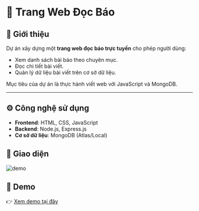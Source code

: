 # 📰 Trang Web Đọc Báo

## 📝 Giới thiệu
Dự án xây dựng một **trang web đọc báo trực tuyến** cho phép người dùng:
- Xem danh sách bài báo theo chuyên mục.
- Đọc chi tiết bài viết.
- Quản lý dữ liệu bài viết trên cơ sở dữ liệu.

Mục tiêu của dự án là thực hành viết web với JavaScript và MongoDB.

---

## ⚙️ Công nghệ sử dụng
- **Frontend**: HTML, CSS, JavaScript  
- **Backend**: Node.js, Express.js  
- **Cơ sở dữ liệu**: MongoDB (Atlas/Local)  
## 📸 Giao diện
![demo](trangtingit.png)

## 🚀 Demo
👉 [Xem demo tại đây](https://trangtin-qk5l.onrender.com/) 
